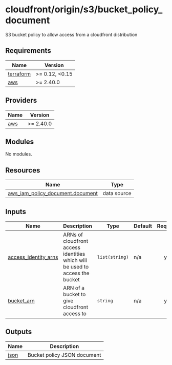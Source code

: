 # cloudfront/origin/s3/bucket_policy_document

S3 bucket policy to allow access from a cloudfront distribution

<!-- BEGIN_TF_DOCS -->
## Requirements

| Name | Version |
|------|---------|
| <a name="requirement_terraform"></a> [terraform](#requirement\_terraform) | >= 0.12, <0.15 |
| <a name="requirement_aws"></a> [aws](#requirement\_aws) | >= 2.40.0 |

## Providers

| Name | Version |
|------|---------|
| <a name="provider_aws"></a> [aws](#provider\_aws) | >= 2.40.0 |

## Modules

No modules.

## Resources

| Name | Type |
|------|------|
| [aws_iam_policy_document.document](https://registry.terraform.io/providers/hashicorp/aws/latest/docs/data-sources/iam_policy_document) | data source |

## Inputs

| Name | Description | Type | Default | Required |
|------|-------------|------|---------|:--------:|
| <a name="input_access_identity_arns"></a> [access\_identity\_arns](#input\_access\_identity\_arns) | ARNs of cloudfront access identities which will be used to access the bucket | `list(string)` | n/a | yes |
| <a name="input_bucket_arn"></a> [bucket\_arn](#input\_bucket\_arn) | ARN of a bucket to give cloudfront access to | `string` | n/a | yes |

## Outputs

| Name | Description |
|------|-------------|
| <a name="output_json"></a> [json](#output\_json) | Bucket policy JSON document |
<!-- END_TF_DOCS -->
